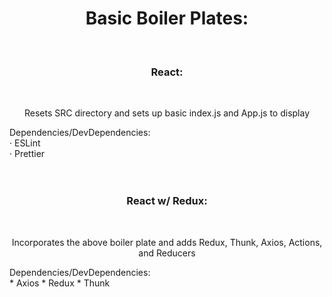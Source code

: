 <h1 align="center">Basic Boiler Plates:</h1>
<br />
<h3 align="center">React:</h3>
  <br />
  <p align="center">
  Resets SRC directory and sets up basic index.js and App.js to display
  </p>
<p align="left">
  Dependencies/DevDependencies:
  <br />
  · ESLint
  <br />
  · Prettier
  <br />
<br />
<br />
</p>

<h3 align="center">React w/ Redux:</h3>
  <br />
  <p align="center">
  Incorporates the above boiler plate and adds Redux, Thunk, Axios, Actions, and Reducers
  </p>
<p align="left">
  Dependencies/DevDependencies:
  <br />
  * Axios
  * Redux
  * Thunk
  <br />
  <br />
  <br />
</p>